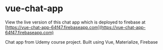 # vue-chat-app

View the live version of this chat app which is deployed to firebase at [https://vue-chat-app-64f47.firebaseapp.com](https://vue-chat-app-64f47.firebaseapp.com)

Chat app from Udemy course project. Built using Vue, Materialize, Firebase

